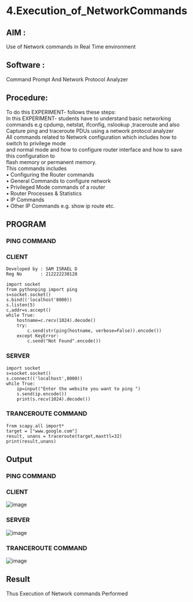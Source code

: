 # 4.Execution_of_NetworkCommands
## AIM :
Use of Network commands in Real Time environment
## Software : 
Command Prompt And Network Protocol Analyzer
## Procedure: 
To do this EXPERIMENT- follows these steps:
<BR>
In this EXPERIMENT- students have to understand basic networking commands e.g cpdump, netstat, ifconfig, nslookup ,traceroute and also Capture ping and traceroute PDUs using a network protocol analyzer 
<BR>
All commands related to Network configuration which includes how to switch to privilege mode
<BR>
and normal mode and how to configure router interface and how to save this configuration to
<BR>
flash memory or permanent memory.
<BR>
This commands includes
<BR>
• Configuring the Router commands
<BR>
• General Commands to configure network
<BR>
• Privileged Mode commands of a router 
<BR>
• Router Processes & Statistics
<BR>
• IP Commands
<BR>
• Other IP Commands e.g. show ip route etc.
<BR>

## PROGRAM
### PING COMMAND

### CLIENT
```
Developed by : SAM ISRAEL D
Reg No       : 212222230128

import socket 
from pythonping import ping 
s=socket.socket() 
s.bind(('localhost'8000)) 
s.listen(5) 
c,addr=s.accept() 
while True: 
    hostname=c.recv(1024).decode() 
    try: 
        c.send(str(ping(hostname, verbose=False)).encode()) 
    except KeyError: 
        c.send("Not Found".encode())
```
### SERVER
```
import socket 
s=socket.socket() 
s.connect(('localhost',8000)) 
while True: 
    ip=input("Enter the website you want to ping ") 
    s.send(ip.encode()) 
    print(s.recv(1024).decode())
```
### TRANCEROUTE COMMAND
```
from scapy.all import* 
target = ["www.google.com"] 
result, unans = traceroute(target,maxttl=32) 
print(result,unans)
```
## Output
### PING COMMAND
### CLIENT
![image](https://github.com/23004205/4.Execution_of_NetworkCommends/assets/138971114/d4012c35-9f3a-48a4-8338-01a03a0bf810)
### SERVER
![image](https://github.com/23004205/4.Execution_of_NetworkCommends/assets/138971114/41a703f5-1cd5-42fe-a821-d1533f4820ef)
### TRANCEROUTE COMMAND
![image](https://github.com/23004205/4.Execution_of_NetworkCommends/assets/138971114/ed1e8d7d-22d4-400f-b102-fefe2c182e45)

## Result
Thus Execution of Network commands Performed 
